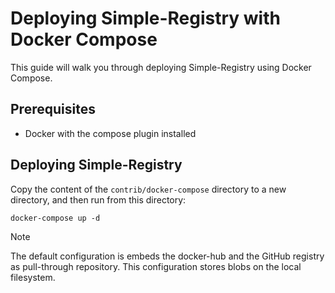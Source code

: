 # Deploying Simple-Registry with Docker Compose

This guide will walk you through deploying Simple-Registry using Docker Compose.

## Prerequisites

- Docker with the compose plugin installed

## Deploying Simple-Registry

Copy the content of the `contrib/docker-compose` directory to a new directory, and then run from this directory:

```shell
docker-compose up -d
```

> [!NOTE]
> The default configuration is embeds the docker-hub and the GitHub registry as pull-through repository.
> This configuration stores blobs on the local filesystem.
